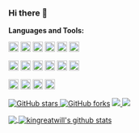### Hi there 👋
**Languages and Tools:**  
<!--
<code><img height="20" src="https://raw.githubusercontent.com/github/explore/80688e429a7d4ef2fca1e82350fe8e3517d3494d/topics/javascript/javascript.png"></code>
<code><img height="20" src="https://raw.githubusercontent.com/github/explore/80688e429a7d4ef2fca1e82350fe8e3517d3494d/topics/java/java.png"></code>
<code><img height="20" src="https://raw.githubusercontent.com/github/explore/80688e429a7d4ef2fca1e82350fe8e3517d3494d/topics/python/python.png"></code>
<code><img height="20" src="https://raw.githubusercontent.com/github/explore/80688e429a7d4ef2fca1e82350fe8e3517d3494d/topics/go/go.png"></code>
<code><img height="20" src="https://raw.githubusercontent.com/github/explore/80688e429a7d4ef2fca1e82350fe8e3517d3494d/topics/csharp/csharp.png"></code>  
<code><img height="20" src="https://raw.githubusercontent.com/github/explore/80688e429a7d4ef2fca1e82350fe8e3517d3494d/topics/tensorflow/tensorflow.png"></code> 
https://img.shields.io/badge/license-Apache2.0-blue.svg 规律:文字-文字-颜色
https://img.shields.io/static/v1?label=used&message=java&color=40ba12&logo=java
-->
<code><img height="20" src="https://img.shields.io/static/v1?label=used&message=java&color=40ba12&logo=java"></code> 
<code><img height="20" src="https://img.shields.io/static/v1?label=used&message=python&color=40ba12&logo=python"></code> 
<code><img height="20" src="https://img.shields.io/static/v1?label=used&message=go&color=40ba12&logo=go"></code> 
<code><img height="20" src="https://img.shields.io/static/v1?label=used&message=csharp&color=40ba12&logo=c#"></code> 
<code><img height="20" src="https://img.shields.io/static/v1?label=used&message=vue&color=40ba12"></code> 
<code><img height="20" src="https://img.shields.io/static/v1?label=used&message=flutter&color=40ba12&logo=flutter"></code>

<code><img height="20" src="https://img.shields.io/static/v1?label=used&message=mysql&color=40ba12&logo=mysql"></code>
<code><img height="20" src="https://img.shields.io/static/v1?label=used&message=mssql&color=40ba12"></code>
<code><img height="20" src="https://img.shields.io/static/v1?label=used&message=elastic&color=40ba12&logo=elasticsearch"></code>
<code><img height="20" src="https://img.shields.io/static/v1?label=used&message=mongo&color=40ba12&logo=mongodb"></code>
<code><img height="20" src="https://img.shields.io/static/v1?label=used&message=redis&color=40ba12&logo=redis"></code>
<code><img height="20" src="https://img.shields.io/static/v1?label=used&message=cassandra&color=40ba12"></code>

<code><img height="20" src="https://img.shields.io/static/v1?label=used&message=bigdata&color=40ba12"></code> 
<code><img height="20" src="https://img.shields.io/static/v1?label=used&message=microservices&color=40ba12&logo=kubernetes"></code> 
<code><img height="20" src="https://img.shields.io/static/v1?label=research&message=service-mesh&color=ffa500"></code> 
<code><img height="20" src="https://img.shields.io/static/v1?label=research&message=artificial-intelligence&color=ffa500"></code> 
<!--
**kingreatwill/kingreatwill** is a ✨ _special_ ✨ repository because its `README.md` (this file) appears on your GitHub profile.

Here are some ideas to get you started:

- 🔭 I’m currently working on ...
- 🌱 I’m currently learning ...
- 👯 I’m looking to collaborate on ...
- 🤔 I’m looking for help with ...
- 💬 Ask me about ...
- 📫 How to reach me: ...
- 😄 Pronouns: ...
- ⚡ Fun fact: ...
-->
<!--https://shields.io/category/social-->
[![GitHub stars](https://img.shields.io/github/stars/BuiltCloud/Ocelot.GrpcHttpGateway?style=social) ![GitHub forks](https://img.shields.io/github/forks/BuiltCloud/Ocelot.GrpcHttpGateway?style=social)](https://github.com/BuiltCloud/Ocelot.GrpcHttpGateway) [![](https://img.shields.io/nuget/v/Built.Mongo.Repository.svg) ![](https://img.shields.io/nuget/dt/Built.Mongo.Repository.svg)](https://www.nuget.org/profiles/kingreatwill)


<a href="https://github.com/BuiltCloud/Ocelot.GrpcHttpGateway">
  <img align="center" src="https://github-readme-stats.vercel.app/api/top-langs/?username=kingreatwill&theme=radical&hide_langs_below=1" />
</a>
<a href="https://github.com/BuiltCloud/Ocelot.GrpcHttpGateway">
  <img align="center" src="https://github-readme-stats.vercel.app/api?username=kingreatwill&hide=[%22stars%22]&show_icons=true&theme=gruvbox&line_height=27" alt="kingreatwill's github stats" />
</a>
<!--
[![kingreatwill's github stats](https://github-readme-stats.vercel.app/api?username=kingreatwill&hide=["stars"]&show_icons=true&theme=gruvbox&repo=BuiltCloud/Ocelot.GrpcHttpGateway)](https://github.com/BuiltCloud/Ocelot.GrpcHttpGateway)
-->

<!--
[![Top Langs](https://github-readme-stats.vercel.app/api/top-langs/?username=kingreatwill)](https://github.com/BuiltCloud/Ocelot.GrpcHttpGateway)
-->
<!--https://github.com/umutphp/github-action-dynamic-profile-page-->


<!-- START gadpp -->
